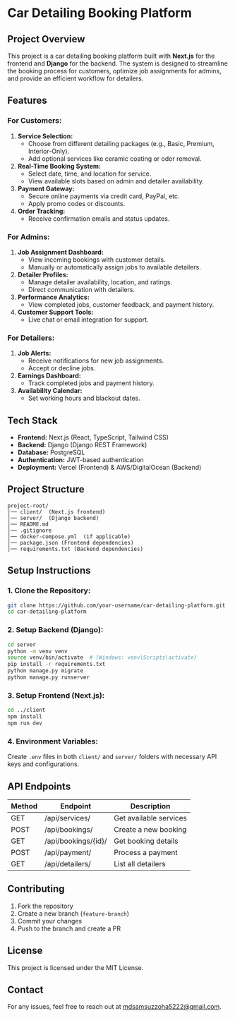 # Car Detailing Booking Platform

## Project Overview
This project is a car detailing booking platform built with **Next.js** for the frontend and **Django** for the backend. The system is designed to streamline the booking process for customers, optimize job assignments for admins, and provide an efficient workflow for detailers.

## Features

### For Customers:
1. **Service Selection:**
   - Choose from different detailing packages (e.g., Basic, Premium, Interior-Only).
   - Add optional services like ceramic coating or odor removal.
2. **Real-Time Booking System:**
   - Select date, time, and location for service.
   - View available slots based on admin and detailer availability.
3. **Payment Gateway:**
   - Secure online payments via credit card, PayPal, etc.
   - Apply promo codes or discounts.
4. **Order Tracking:**
   - Receive confirmation emails and status updates.

### For Admins:
1. **Job Assignment Dashboard:**
   - View incoming bookings with customer details.
   - Manually or automatically assign jobs to available detailers.
2. **Detailer Profiles:**
   - Manage detailer availability, location, and ratings.
   - Direct communication with detailers.
3. **Performance Analytics:**
   - View completed jobs, customer feedback, and payment history.
4. **Customer Support Tools:**
   - Live chat or email integration for support.

### For Detailers:
1. **Job Alerts:**
   - Receive notifications for new job assignments.
   - Accept or decline jobs.
2. **Earnings Dashboard:**
   - Track completed jobs and payment history.
3. **Availability Calendar:**
   - Set working hours and blackout dates.

## Tech Stack
- **Frontend:** Next.js (React, TypeScript, Tailwind CSS)
- **Backend:** Django (Django REST Framework)
- **Database:** PostgreSQL
- **Authentication:** JWT-based authentication
- **Deployment:** Vercel (Frontend) & AWS/DigitalOcean (Backend)

## Project Structure
```
project-root/
│── client/  (Next.js frontend)
│── server/  (Django backend)
│── README.md
│── .gitignore
│── docker-compose.yml  (if applicable)
│── package.json (Frontend dependencies)
│── requirements.txt (Backend dependencies)
```

## Setup Instructions

### 1. Clone the Repository:
```sh
git clone https://github.com/your-username/car-detailing-platform.git
cd car-detailing-platform
```

### 2. Setup Backend (Django):
```sh
cd server
python -m venv venv
source venv/bin/activate  # (Windows: venv\Scripts\activate)
pip install -r requirements.txt
python manage.py migrate
python manage.py runserver
```

### 3. Setup Frontend (Next.js):
```sh
cd ../client
npm install
npm run dev
```

### 4. Environment Variables:
Create `.env` files in both `client/` and `server/` folders with necessary API keys and configurations.

## API Endpoints
| Method | Endpoint | Description |
|--------|-------------|-------------|
| GET | /api/services/ | Get available services |
| POST | /api/bookings/ | Create a new booking |
| GET | /api/bookings/{id}/ | Get booking details |
| POST | /api/payment/ | Process a payment |
| GET | /api/detailers/ | List all detailers |

## Contributing
1. Fork the repository
2. Create a new branch (`feature-branch`)
3. Commit your changes
4. Push to the branch and create a PR

## License
This project is licensed under the MIT License.

## Contact
For any issues, feel free to reach out at [mdsamsuzzoha5222@gmail.com](mailto:mdsamsuzzoha5222@gmail.com).

